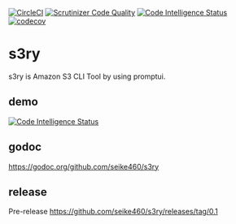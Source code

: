 [![CircleCI](https://circleci.com/gh/seike460/s3ry.svg?style=svg)](https://circleci.com/gh/seike460/s3ry)
[![Scrutinizer Code Quality](https://scrutinizer-ci.com/g/seike460/s3ry/badges/quality-score.png?b=master)](https://scrutinizer-ci.com/g/seike460/s3ry/?branch=master)
[![Code Intelligence Status](https://scrutinizer-ci.com/g/seike460/s3ry/badges/code-intelligence.svg?b=master)](https://scrutinizer-ci.com/code-intelligence)
[![codecov](https://codecov.io/gh/seike460/s3ry/branch/master/graph/badge.svg)](https://codecov.io/gh/seike460/s3ry)

# s3ry
s3ry is Amazon S3 CLI Tool by using promptui.

## demo

[![Code Intelligence Status](https://user-images.githubusercontent.com/8141624/48947264-db0add80-ef73-11e8-85ae-d1fbfb56cb20.gif)](https://user-images.githubusercontent.com/8141624/48947264-db0add80-ef73-11e8-85ae-d1fbfb56cb20.gif
)


## godoc
https://godoc.org/github.com/seike460/s3ry

## release
Pre-release
    https://github.com/seike460/s3ry/releases/tag/0.1
